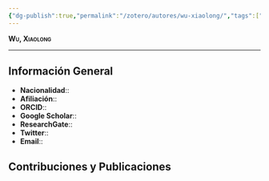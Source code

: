 ```yaml
---
{"dg-publish":true,"permalink":"/zotero/autores/wu-xiaolong/","tags":["#autor","#researcher"]}
---
```



<span style="font-variant:small-caps; font-weight: bold;"> Wu, Xiaolong </span>

---


## Información General

- **Nacionalidad**:: 
- **Afiliación**:: 
- **ORCID**:: 
- **Google Scholar**:: 
- **ResearchGate**:: 
- **Twitter**:: 
- **Email**::
  
## Contribuciones y Publicaciones






